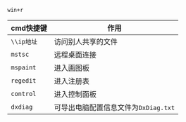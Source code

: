 `win+r`

| cmd快捷键    | 作用        |
|-----------|-----------|
| `\\ip地址`  | 访问别人共享的文件 |
| `mstsc`   | 远程桌面连接    |
| `mspaint` | 进入画图板     |
| `regedit` | 进入注册表     |
| `control` | 进入控制面板    |
| `dxdiag` | 可导出电脑配置信息文件为`DxDiag.txt`    |